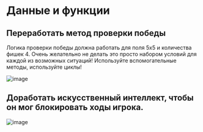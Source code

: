 # Данные и функции

##  Переработать метод проверки победы
Логика проверки победы должна работать для поля 5х5 и количества фишек 4. Очень желательно не делать это просто набором условий для каждой из
возможных ситуаций! Используйте вспомогательные методы, используйте циклы!

![image](https://github.com/Winniebob/HomeWorkTwo/assets/131287620/c707f6fb-e62f-4094-84e0-4e267cbde1d4)

##  Доработать искусственный интеллект, чтобы он мог блокировать ходы игрока.

![image](https://github.com/Winniebob/HomeWorkTwo/assets/131287620/5bedc257-67c8-430e-817f-776bf90a2dd6)

